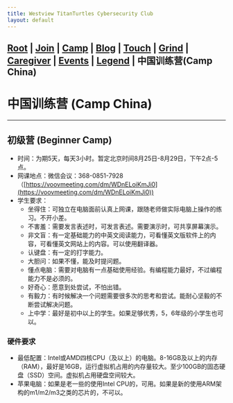 ```yaml
---
title: Westview TitanTurtles Cybersecurity Club
layout: default
---
```


## [Root](./index.html) | [Join](./apply.html) | [Camp](./cybercamp.html) |  [Blog](./blog.html) | [Touch](./contacts.html) | [Grind](./resources.html) | [Caregiver](./techcg.html) | [Events](./events.html) | [Legend](./legend.html) | **中国训练营(Camp China)** 

# 中国训练营 (Camp China)

---

## 初级营 (Beginner Camp)

* 时间：为期5天，每天3小时。暂定北京时间8月25日-8月29日，下午2点-5点。
* 网课地点：微信会议：368-0851-7928 （[https://voovmeeting.com/dm/WDnELoiKmJi0](https://voovmeeting.com/dm/WDnELoiKmJi0))
* 学生要求：
  * 坐得住：可独立在电脑面前认真上网课，跟随老师做实际电脑上操作的练习。不开小差。
  * 不害羞：需要发言表述时，可发言表述。需要演示时，可共享屏幕演示。
  * 非文盲：有一定基础能力的中英文阅读能力，可看懂英文版软件上的内容，可看懂英文网站上的内容。可以使用翻译器。
  * 认键盘：有一定的打字能力。
  * 大胆问：如果不懂，能及时提问题。
  * 懂点电脑：需要对电脑有一点基础使用经验。有编程能力最好，不过编程能力不是必须的。
  * 好奇心：愿意到处尝试，不怕出错。
  * 有毅力：有时候解决一个问题需要很多次的思考和尝试。能耐心坚毅的不断尝试解决问题。
  * 上中学：最好是初中以上的学生。如果足够优秀，5，6年级的小学生也可以。

### 硬件要求

* 最低配置：Intel或AMD四核CPU（及以上）的电脑。8-16GB及以上的内存（RAM），最好是16GB，运行虚拟机占用的内存量较大。至少100GB的固态硬盘（SSD）空间。虚拟机占用硬盘空间较大。
* 苹果电脑：如果是老一些的使用Intel CPU的，可用。如果是新的使用ARM架构的m1/m2/m3之类的芯片的，不可以。


 
